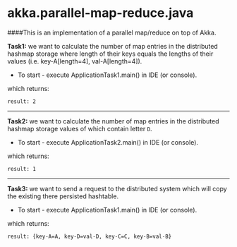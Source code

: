 # akka.parallel-map-reduce.java

####This is an implementation of a parallel map/reduce on top of Akka.


**Task1:** we want to calculate the number of map entries in the distributed hashmap storage where length of their keys equals the lengths of their values (i.e. key-A[length=4], val-A[length=4]).

- To start - execute ApplicationTask1.main() in IDE (or console).

which returns:

    result: 2

-----------------------------
    
**Task2:** we want to calculate the number of map entries in the distributed hashmap storage values of which contain letter `D`.

- To start - execute ApplicationTask2.main() in IDE (or console).

which returns:

    result: 1
       
-----------------------------

**Task3:** we want to send a request to the distributed system which will copy the existing there persisted  hashtable.

- To start - execute ApplicationTask1.main() in IDE (or console).

which returns:

    result: {key-A=A, key-D=val-D, key-C=C, key-B=val-B}